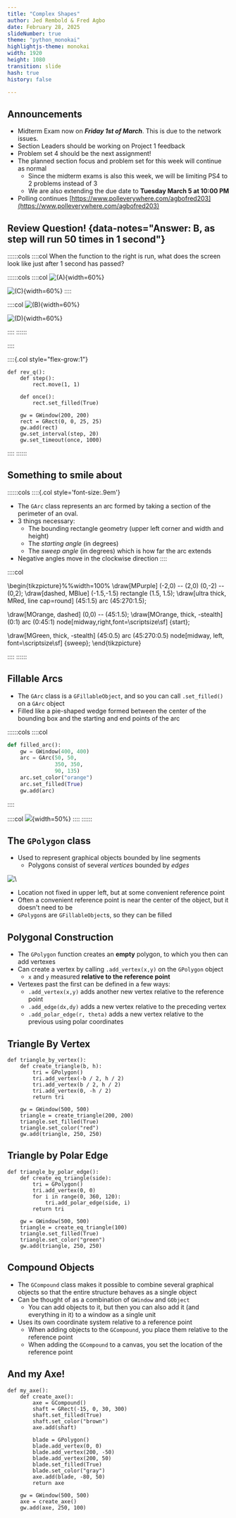 ```yaml
---
title: "Complex Shapes"
author: Jed Rembold & Fred Agbo
date: February 28, 2025
slideNumber: true
theme: "python_monokai"
highlightjs-theme: monokai
width: 1920
height: 1080
transition: slide
hash: true
history: false

---
```



## Announcements
- Midterm Exam now on ***Friday 1st of March***. This is due to the network issues.
- Section Leaders should be working on Project 1 feedback
- Problem set 4 should be the next assignment!
- The planned section focus and problem set for this week will continue as normal
    - Since the midterm exams is also this week, we will be limiting PS4 to 2 problems instead of 3
    - We are also extending the due date to __Tuesday March 5 at 10:00 PM__
- Polling continues [https://www.polleverywhere.com/agbofred203](https://www.polleverywhere.com/agbofred203)

<!--
## Quick General Poll
Comparatively speaking, how would you say you are doing in absorbing and keeping up with the material in this class?

:::{.poll}
#. "Probably better than the majority of my peers"
#. "Probably about the same as the majority of my peers"
#. "Probably worse than the majority of my peers"
#. "Probably way worse than the majority of my peers"
:::
-->

## Review Question! {data-notes="Answer: B, as step will run 50 times in 1 second"}
::::::cols
::::col
When the function to the right is run, what does the screen look like just after 1 second has passed?

::::::cols
::::col
![(A)](../images/AnimationA.png){width=60%}

![(C)](../images/AnimationC.png){width=60%}
::::

::::col
![(B)](../images/AnimationB.png){width=60%}

![(D)](../images/AnimationD.png){width=60%}

::::
::::::


::::

::::{.col style="flex-grow:1"}
```{.python style="max-height:900px; font-size:0.8em"}
def rev_q():
    def step():
        rect.move(1, 1)

    def once():
        rect.set_filled(True)

    gw = GWindow(200, 200)
    rect = GRect(0, 0, 25, 25)
    gw.add(rect)
    gw.set_interval(step, 20)
    gw.set_timeout(once, 1000)
```

::::
::::::
<!--
## Making those circles grow!
```{.python style='max-height:800px;' data-line-numbers=""}
from pgl import GWindow, GOval
import random

GWIDTH = 500
GHEIGHT = 400
N_CIRCLES = 20
MIN_RADIUS = 15
MAX_RADIUS = 100
DELTA_TIME = 10
DELTA_SIZE = 1

def random_color():
	color = "#"
	for i in range(6):
		color += random.choice("0123456789ABCDEF")
	return color

def create_filled_circle(x, y, r, color="black"):
	circ = Goval(x-r, y-r, 2*r, 2*r)
	circ.set_filled(True)
	circ.set_color(color)
	return circ

def growing_circles():
    def start_new_circle():
        r = random.uniform(MIN_RADIUS, MAX_RADIUS)
        x = random.uniform(r, GWIDTH - r)
        y = random.uniform(r, GHEIGHT - r)
        gw.circle = create_filled_circle(
							x, y, 
							0, random_color()
						)
        gw.desired_size = 2 * r
        gw.current_size = 0
        gw.circles_created += 1
        return gw.circle

    def step():
		# Grow a circle if needed
        if gw.current_size < gw.desired_size:
            gw.current_size += DELTA_SIZE
            x = gw.circle.get_x() - DELTA_SIZE / 2
            y = gw.circle.get_y() - DELTA_SIZE / 2
            gw.circle.set_bounds(
							x, y, 
							gw.current_size,
							gw.current_size
						)
		# or add a circle if you can
        elif gw.circles_created < N_CIRCLES:
            gw.add(start_new_circle())
		# or stop
        else:
            timer.stop()

    gw = GWindow(GWIDTH, GHEIGHT)
    gw.circles_created = 0
    gw.current_size = 0
    gw.desired_size = 0
    timer = gw.set_interval(step, DELTA_TIME)
```


## Simulation
- Our technique of piecing together many small movements to resemble motion is not limited to just making pretty animations!
- Physicists use similar techniques to break complex problems into simple pieces
	- "In this small time interval, the motion is simple"
	- Chain together many time intervals to construct the full motion
- There are many areas where this is the **only** way to solve a problem, as we can not write down equations to express the result otherwise!

## The Two Body Problem
```{.python style="max-height:800px;"}
from pgl import GWindow, GOval, GLine
from pgl_tools import create_filled_circle

def two_body():
    def step():
        # Compute forces and accelerations
        dx = planet1.get_x() - planet2.get_x()
        dy = planet1.get_y() - planet2.get_y()
        r3 = (dx ** 2 + dy ** 2) ** (3 / 2)
        ax = 1000 / r3 * dx
        ay = 1000 / r3 * dy

        # Update velocities
        gw.vx1 += -ax
        gw.vy1 += -ay
        gw.vx2 += ax
        gw.vy2 += ay

        # Augment history paths
        path1 = GLine(
            planet1.get_x() + 10,
            planet1.get_y() + 10,
            planet1.get_x() + 10 + gw.vx1,
            planet1.get_y() + 10 + gw.vy1,
        )
        path1.set_color("red")
        path1.set_line_width(3)

        path2 = GLine(
            planet2.get_x() + 10,
            planet2.get_y() + 10,
            planet2.get_x() + 10 + gw.vx2,
            planet2.get_y() + 10 + gw.vy2,
        )
        path2.set_color("cyan")
        path2.set_line_width(3)

        # Move planets
        planet1.move(gw.vx1, gw.vy1)
        planet2.move(gw.vx2, gw.vy2)

        gw.add(path1)
        gw.add(path2)

    gw = GWindow(600, 600)
    # Defining state variables
    gw.vx1, gw.vy1 = 0, 1
    gw.vx2, gw.vy2 = 0, -1

    planet1 = create_filled_circle(200, 200, 10, "red")
    planet2 = create_filled_circle(400, 200, 10, "cyan")

    gw.add(planet1)
    gw.add(planet2)

    gw.set_interval(step, 30)

if __name__ == '__main__':
    two_body()
```
-->
## Something to smile about

::::::cols
::::{.col style='font-size:.9em'}
<!--- Up until now, we haven't had a way to draw an arc!-->
- The `GArc` class represents an arc formed by taking a section of the perimeter of an oval.
- 3 things necessary:
	- The bounding rectangle geometry (upper left corner and width and height)
	- The _starting angle_ (in degrees)
	- The _sweep angle_ (in degrees) which is how far the arc extends
- Negative angles move in the clockwise direction
::::

::::col

\begin{tikzpicture}%%width=100%
\draw[MPurple] (-2,0) -- (2,0) (0,-2) -- (0,2);
\draw[dashed, MBlue] (-1.5,-1.5) rectangle (1.5, 1.5);
\draw[ultra thick, MRed, line cap=round] (45:1.5) arc (45:270:1.5);

\draw[MOrange, dashed] (0,0) -- (45:1.5);
\draw[MOrange, thick, -stealth] (0:1) arc (0:45:1) node[midway,right,font=\scriptsize\sf] {start};

\draw[MGreen, thick, -stealth] (45:0.5) arc (45:270:0.5) node[midway, left, font=\scriptsize\sf] {sweep};
\end{tikzpicture}

::::
::::::


## Fillable Arcs
- The `GArc` class is a `GFillableObject`, and so you can call `.set_filled()` on a `GArc` object
- Filled like a pie-shaped wedge formed between the center of the bounding box and the starting and end points of the arc

::::::cols
::::col
```python
def filled_arc():
    gw = GWindow(400, 400)
    arc = GArc(50, 50, 
			   350, 350, 
			   90, 135)
    arc.set_color("orange")
    arc.set_filled(True)
    gw.add(arc)
```
::::

::::col
![](../images/FilledArc.png){width=50%}
::::
::::::


<!-- Moving to a lab?
## Pacman Discussion
::::::cols
::::col
How to recreate the animation below? Each group has a question to answer on the right.
<br><br><br>

![PacMan!](../images/Pacman.gif){width=100%}
::::
::::{.col style="flex-grow:1.5;"}


Group A
: How could we create the initial PacMan image?

Group B
: How can we move PacMan and bounce him off the edges?

Group C
: How can we make his mouth open and close?

Group D
: How can we make his mouth flip around when he bounces off the walls?


::::

::::::
-->


## The `GPolygon` class
- Used to represent graphical objects bounded by line segments
	- Polygons consist of several _vertices_ bounded by _edges_

![\ ](../images/GPolygons.svg)

- Location not fixed in upper left, but at some convenient reference point
- Often a convenient reference point is near the center of the object, but it doesn't need to be
- `GPolygon`s are `GFillableObject`s, so they can be filled


## Polygonal Construction
- The `GPolygon` function creates an **empty** polygon, to which you then can add vertexes
- Can create a vertex by calling `.add_vertex(x,y)` on the `GPolygon` object
	- `x` and `y` measured **relative to the reference point**
- Vertexes past the first can be defined in a few ways:
	- `.add_vertex(x,y)` adds another new vertex relative to the reference point
	- `.add_edge(dx,dy)` adds a new vertex relative to the preceding vertex
	- `.add_polar_edge(r, theta)` adds a new vertex relative to the previous using polar coordinates

## Triangle By Vertex
```{.python style='max-height:800px;'}
def triangle_by_vertex():
    def create_triangle(b, h):
        tri = GPolygon()
        tri.add_vertex(-b / 2, h / 2)
        tri.add_vertex(b / 2, h / 2)
        tri.add_vertex(0, -h / 2)
        return tri

    gw = GWindow(500, 500)
    triangle = create_triangle(200, 200)
    triangle.set_filled(True)
    triangle.set_color("red")
    gw.add(triangle, 250, 250)
```

## Triangle by Polar Edge
```{.python style='max-height:800px;'}
def triangle_by_polar_edge():
    def create_eq_triangle(side):
        tri = GPolygon()
        tri.add_vertex(0, 0)
        for i in range(0, 360, 120):
            tri.add_polar_edge(side, i)
        return tri

    gw = GWindow(500, 500)
    triangle = create_eq_triangle(100)
    triangle.set_filled(True)
    triangle.set_color("green")
    gw.add(triangle, 250, 250)
```

## Compound Objects
- The `GCompound` class makes it possible to combine several graphical objects so that the entire structure behaves as a single object
- Can be thought of as a combination of `GWindow` and `GObject`
	- You can add objects to it, but then you can also add it (and everything in it) to a window as a single unit
- Uses its own coordinate system relative to a reference point
	- When adding objects to the `GCompound`, you place them relative to the reference point
	- When adding the `GCompound` to a canvas, you set the location of the reference point


## And my Axe!
```{.python style='max-height:800px;'}
def my_axe():
    def create_axe():
        axe = GCompound()
        shaft = GRect(-15, 0, 30, 300)
        shaft.set_filled(True)
        shaft.set_color("brown")
        axe.add(shaft)

        blade = GPolygon()
        blade.add_vertex(0, 0)
        blade.add_vertex(200, -50)
        blade.add_vertex(200, 50)
        blade.set_filled(True)
        blade.set_color("gray")
        axe.add(blade, -80, 50)
        return axe

    gw = GWindow(500, 500)
    axe = create_axe()
    gw.add(axe, 250, 100)
```
